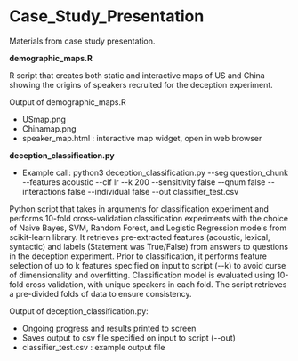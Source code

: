 # Case_Study_Presentation
Materials from case study presentation. 

<b>demographic_maps.R </b>

R script that creates both static and interactive maps of US and China showing the origins of speakers recruited for the deception experiment. 

Output of demographic_maps.R
- USmap.png
- Chinamap.png
- speaker_map.html : interactive map widget, open in web browser

<b>deception_classification.py</b>
- Example call: python3 deception_classification.py --seg question_chunk --features acoustic --clf lr --k 200 --sensitivity false --qnum false --interactions false --individual false --out classifier_test.csv

Python script that takes in arguments for classification experiment and performs 10-fold cross-validation classification experiments with the choice of Naive Bayes, SVM, Random Forest, and Logistic Regression models from scikit-learn library. 
It retrieves pre-extracted features (acoustic, lexical, syntactic) and labels (Statement was True/False)  from answers to questions in the deception experiment. Prior to classification, it performs feature selection of up to k features specified on input to script (--k) to avoid curse of dimensionality and overfitting. Classification model is evaluated using 10-fold cross validation, with unique
speakers in each fold. The script retrieves a pre-divided folds of data to ensure consistency.

Output of deception_classification.py:
- Ongoing progress and results printed to screen
- Saves output to csv file specified on input to script (--out)
- classifier_test.csv : example output file 


